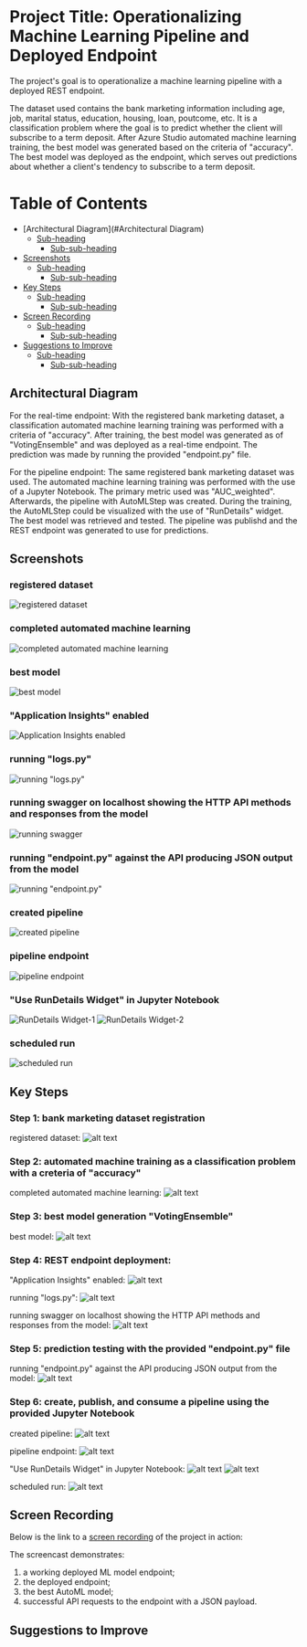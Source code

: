# Project Title: Operationalizing Machine Learning Pipeline and Deployed Endpoint

The project's goal is to operationalize a machine learning pipeline with a deployed REST endpoint. 

The dataset used contains the bank marketing information including age, job, marital status, education, housing, loan, poutcome, etc. It is a classification problem where the goal is to predict whether the client will subscribe to a term deposit. After Azure Studio automated machine learning training, the best model was generated based on the criteria of "accuracy". The best model was deployed as the endpoint, which serves out predictions about whether a client's tendency to subscribe to a term deposit. 

# Table of Contents
- [Architectural Diagram](#Architectural Diagram)
  * [Sub-heading](#sub-heading)
    + [Sub-sub-heading](#sub-sub-heading)
- [Screenshots](#heading-1)
  * [Sub-heading](#sub-heading-1)
    + [Sub-sub-heading](#sub-sub-heading-1)
- [Key Steps](#heading-2)
  * [Sub-heading](#sub-heading-2)
    + [Sub-sub-heading](#sub-sub-heading-2)
- [Screen Recording](#heading-3)
  * [Sub-heading](#sub-heading-3)
    + [Sub-sub-heading](#sub-sub-heading-3)
- [Suggestions to Improve](#heading-4)
  * [Sub-heading](#sub-heading-4)
    + [Sub-sub-heading](#sub-sub-heading-4)
    

    
## Architectural Diagram


For the real-time endpoint: 
With the registered bank marketing dataset, a classification automated machine learning training was performed with a criteria of "accuracy". 
After training, the best model was generated as of "VotingEnsemble" and was deployed as a real-time endpoint. 
The prediction was made by running the provided "endpoint.py" file. 

For the pipeline endpoint: 
The same registered bank marketing dataset was used. The automated machine learning training was performed with the use of a Jupyter Notebook. The primary metric used was "AUC_weighted". 
Afterwards, the pipeline with AutoMLStep was created. During the training, the AutoMLStep could be visualized with the use of "RunDetails" widget. 
The best model was retrieved and tested. 
The pipeline was publishd and the REST endpoint was generated to use for predictions. 

## Screenshots

### registered dataset
![registered dataset](https://github.com/tanglijhu/nd00333_AZMLND_C2/blob/tanglijhu-patch-2/registered%20datasets.PNG?raw=true)
### completed automated machine learning 
![completed automated machine learning ](https://github.com/tanglijhu/nd00333_AZMLND_C2/blob/tanglijhu-patch-2/auto-ml-completed.PNG?raw=true)
### best model
![best model](https://github.com/tanglijhu/nd00333_AZMLND_C2/blob/tanglijhu-patch-2/best%20model%20-%201.PNG?raw=true)
### "Application Insights" enabled 
![Application Insights enabled](https://github.com/tanglijhu/nd00333_AZMLND_C2/blob/tanglijhu-patch-2/endpoint-after-running-log-file.PNG?raw=true)
### running "logs.py"
![running "logs.py"](https://github.com/tanglijhu/nd00333_AZMLND_C2/blob/tanglijhu-patch-2/running-logs-file.PNG?raw=true)
### running swagger on localhost showing the HTTP API methods and responses from the model
![running swagger](https://github.com/tanglijhu/nd00333_AZMLND_C2/blob/tanglijhu-patch-2/swagger-running.PNG?raw=true)
### running "endpoint.py" against the API producing JSON output from the model
![running "endpoint.py"](https://github.com/tanglijhu/nd00333_AZMLND_C2/blob/tanglijhu-patch-2/running-endpoint.PNG?raw=true)
### created pipeline
![created pipeline](https://github.com/tanglijhu/nd00333_AZMLND_C2/blob/tanglijhu-patch-2/pipeline-created.PNG?raw=true)
### pipeline endpoint
![pipeline endpoint](https://github.com/tanglijhu/nd00333_AZMLND_C2/blob/tanglijhu-patch-2/pipeline-endpoint.PNG?raw=true)
### "Use RunDetails Widget" in Jupyter Notebook
![RunDetails Widget-1](https://github.com/tanglijhu/nd00333_AZMLND_C2/blob/tanglijhu-patch-2/RunDetails-Widget-1.PNG?raw=true)
![RunDetails Widget-2](https://github.com/tanglijhu/nd00333_AZMLND_C2/blob/tanglijhu-patch-2/RunDetails-Widget-2.PNG?raw=true)
### scheduled run
![scheduled run](https://github.com/tanglijhu/nd00333_AZMLND_C2/blob/tanglijhu-patch-2/scheduled-run-pipeline-rest-endpoint.PNG?raw=true)


## Key Steps

### Step 1: bank marketing dataset registration

registered dataset:
![alt text](https://github.com/tanglijhu/nd00333_AZMLND_C2/blob/tanglijhu-patch-2/registered%20datasets.PNG?raw=true)

### Step 2: automated machine training as a classification problem with a creteria of "accuracy"

completed automated machine learning: 
![alt text](https://github.com/tanglijhu/nd00333_AZMLND_C2/blob/tanglijhu-patch-2/auto-ml-completed.PNG?raw=true)

### Step 3: best model generation "VotingEnsemble"

best model:
![alt text](https://github.com/tanglijhu/nd00333_AZMLND_C2/blob/tanglijhu-patch-2/best%20model%20-%201.PNG?raw=true)

### Step 4: REST endpoint deployment:

"Application Insights" enabled: 
![alt text](https://github.com/tanglijhu/nd00333_AZMLND_C2/blob/tanglijhu-patch-2/endpoint-after-running-log-file.PNG?raw=true)

running "logs.py":
![alt text](https://github.com/tanglijhu/nd00333_AZMLND_C2/blob/tanglijhu-patch-2/running-logs-file.PNG?raw=true)

running swagger on localhost showing the HTTP API methods and responses from the model:
![alt text](https://github.com/tanglijhu/nd00333_AZMLND_C2/blob/tanglijhu-patch-2/swagger-running.PNG?raw=true)

### Step 5: prediction testing with the provided "endpoint.py" file

running "endpoint.py" against the API producing JSON output from the model:
![alt text](https://github.com/tanglijhu/nd00333_AZMLND_C2/blob/tanglijhu-patch-2/running-endpoint.PNG?raw=true)

### Step 6: create, publish, and consume a pipeline using the provided Jupyter Notebook 

created pipeline:
![alt text](https://github.com/tanglijhu/nd00333_AZMLND_C2/blob/tanglijhu-patch-2/pipeline-created.PNG?raw=true)

pipeline endpoint:
![alt text](https://github.com/tanglijhu/nd00333_AZMLND_C2/blob/tanglijhu-patch-2/pipeline-endpoint.PNG?raw=true)

"Use RunDetails Widget" in Jupyter Notebook:
![alt text](https://github.com/tanglijhu/nd00333_AZMLND_C2/blob/tanglijhu-patch-2/RunDetails-Widget-1.PNG?raw=true)
![alt text](https://github.com/tanglijhu/nd00333_AZMLND_C2/blob/tanglijhu-patch-2/RunDetails-Widget-2.PNG?raw=true)

scheduled run:
![alt text](https://github.com/tanglijhu/nd00333_AZMLND_C2/blob/tanglijhu-patch-2/scheduled-run-pipeline-rest-endpoint.PNG?raw=true)

## Screen Recording

Below is the link to a [screen recording](https://youtu.be/eWd3JfqJwyA) of the project in action: 

The screencast demonstrates:
1) a working deployed ML model endpoint;
2) the deployed endpoint;
3) the best AutoML model;
4) successful API requests to the endpoint with a JSON payload. 

## Suggestions to Improve


